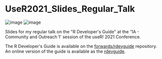 # UseR2021_Slides_Regular_Talk

![image](https://user-images.githubusercontent.com/28556616/128456381-dbc2f356-4acb-43c6-8765-b43c2f3db2e6.png)
![image](https://user-images.githubusercontent.com/28556616/128458245-117b3dd9-a6b9-4619-9ae6-6467de722631.png)



Slides for my regular talk on the "R Developer's Guide" at the '1A - Community and Outreach 1' session of the useR! 2021 Conference.

The R Developer's Guide is available on the [forwards/rdevguide](https://github.com/forwards/rdevguide) repository. An online version of the guide is available as the [rdevguide](https://forwards.github.io/rdevguide/).
